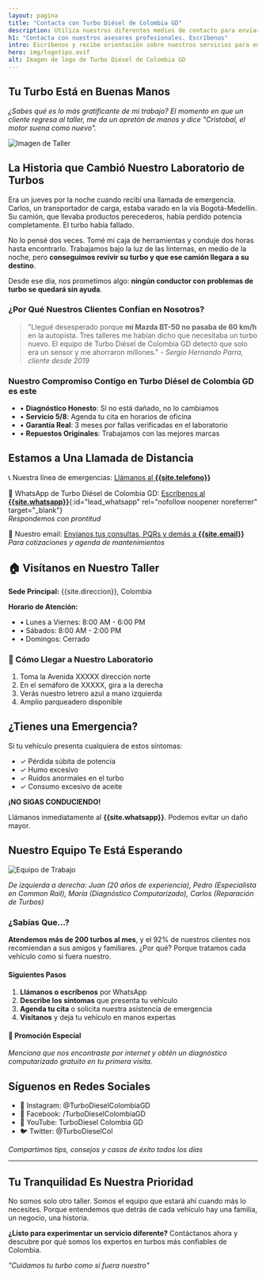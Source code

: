 ```yaml
---
layout: pagina
title: "Contacta con Turbo Diésel de Colombia GD"
description: Utiliza nuestros diferentes medios de contacto para enviar tus dudas y solicitudes a Turbo Diésel de Colombia GD. Entra y escríbenos.
h1: "Contacta con nuestros asesores profesionales. Escríbenos"
intro: Escríbenos y recibe orientación sobre nuestros servicios para en turbo de tu máquina
hero: img/logotipo.avif
alt: Imagen de logo de Turbo Diésel de Colombia GD
---
```

## Tu Turbo Está en Buenas Manos

*¿Sabes qué es lo más gratificante de mi trabajo? El momento en que un cliente regresa al taller, me da un apretón de manos y dice "Cristobal, el motor suena como nuevo".*

![Imagen de Taller](/api/placeholder/800/400)

## La Historia que Cambió Nuestro Laboratorio de Turbos

Era un jueves por la noche cuando recibí una llamada de emergencia. Carlos, un transportador de carga, estaba varado en la vía Bogotá-Medellín. Su camión, que llevaba productos perecederos, había perdido potencia completamente. El turbo había fallado.

No lo pensé dos veces. Tomé mi caja de herramientas y conduje dos horas hasta encontrarlo. Trabajamos bajo la luz de las linternas, en medio de la noche, pero **conseguimos revivir su turbo y que ese camión llegara a su destino**.

Desde ese día, nos prometimos algo: **ningún conductor con problemas de turbo se quedará sin ayuda**.

### ¿Por Qué Nuestros Clientes Confían en Nosotros?

> "Llegué desesperado porque **mi Mazda BT-50 no pasaba de 60 km/h** en la autopista. Tres talleres me habían dicho que necesitaba un turbo nuevo. El equipo de Turbo Diésel de Colombia GD detectó que solo era un sensor y me ahorraron millones." 
> *- Sergio Hernando Parra, cliente desde 2019*

### Nuestro Compromiso Contigo en Turbo Diésel de Colombia GD es este

* • **Diagnóstico Honesto**: Si no está dañado, no lo cambiamos
* • **Servicio 5/8**: Agenda tu cita en horarios de oficina
* • **Garantía Real**: 3 meses por fallas verificadas en el laboratorio
* • **Repuestos Originales**: Trabajamos con las mejores marcas

## Estamos a Una Llamada de Distancia

📞 Nuestra línea de emergencias: [Llámanos al **{{site.telefono}}**](tel:{{site.telefono}})

📱 WhatsApp de Turbo Diésel de Colombia GD: [Escríbenos al **{{site.whatsapp}}**](#){:id="lead_whatsapp" rel="nofollow noopener noreferrer" target="_blank"}  
*Respondemos con prontitud*

📧 Nuestro email: [Envíanos tus consultas, PQRs y demás a **{{site.email}}**](mailto:{{site.email}})  
*Para cotizaciones y agenda de mantenimientos*  

## 🏠 Visítanos en Nuestro Taller

**Sede Principal:** {{site.direccion}}, Colombia

**Horario de Atención:**
- • Lunes a Viernes: 8:00 AM - 6:00 PM
- • Sábados: 8:00 AM - 2:00 PM
- • Domingos: Cerrado

### 🚗 Cómo Llegar a Nuestro Laboratorio

1. Toma la Avenida XXXXX dirección norte
2. En el semáforo de XXXXX, gira a la derecha
3. Verás nuestro letrero azul a mano izquierda
4. Amplio parqueadero disponible

## ¿Tienes una Emergencia?

Si tu vehículo presenta cualquiera de estos síntomas:

- ✓ Pérdida súbita de potencia
- ✓ Humo excesivo
- ✓ Ruidos anormales en el turbo
- ✓ Consumo excesivo de aceite

**¡NO SIGAS CONDUCIENDO!** 

Llámanos inmediatamente al **{{site.whatsapp}}**. Podemos evitar un daño mayor.

## Nuestro Equipo Te Está Esperando

![Equipo de Trabajo](/api/placeholder/800/400)

*De izquierda a derecha: Juan (20 años de experiencia), Pedro (Especialista en Common Rail), María (Diagnóstico Computarizado), Carlos (Reparación de Turbos)*

### ¿Sabías Que...?

**Atendemos más de 200 turbos al mes**, y el 92% de nuestros clientes nos recomiendan a sus amigos y familiares. ¿Por qué? Porque tratamos cada vehículo como si fuera nuestro.

#### Siguientes Pasos

1. **Llámanos o escríbenos** por WhatsApp
2. **Describe los síntomas** que presenta tu vehículo
3. **Agenda tu cita** o solicita nuestra asistencia de emergencia
4. **Visítanos** y deja tu vehículo en manos expertas

#### 🌟 Promoción Especial

*Menciona que nos encontraste por internet y obtén un diagnóstico computarizado gratuito en tu primera visita.*

## Síguenos en Redes Sociales

- 📱 Instagram: @TurboDieselColombiaGD
- 👥 Facebook: /TurboDieselColombiaGD
- 🎥 YouTube: TurboDiesel Colombia GD
- 🐦 Twitter: @TurboDieselCol

*Compartimos tips, consejos y casos de éxito todos los días*

---

## Tu Tranquilidad Es Nuestra Prioridad

No somos solo otro taller. Somos el equipo que estará ahí cuando más lo necesites. Porque entendemos que detrás de cada vehículo hay una familia, un negocio, una historia.

**¿Listo para experimentar un servicio diferente?** Contáctanos ahora y descubre por qué somos los expertos en turbos más confiables de Colombia.

*"Cuidamos tu turbo como si fuera nuestro"*

